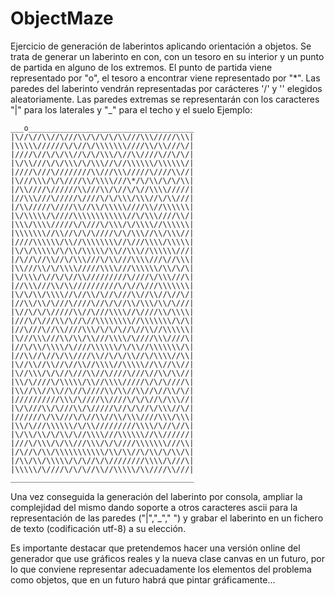 # ObjectMaze
Ejercicio de generación de laberintos aplicando orientación a objetos. 
Se trata de generar un laberinto en con, con un tesoro en su interior y un punto de partida en alguno de los extremos. 
El punto de partida viene representado por "o", el tesoro a encontrar viene representado por "*".  Las paredes del laberinto vendrán representadas por carácteres '/' y '\' elegidos aleatoriamente. Las paredes extremas se representarán con los caracteres "|" para los laterales y "_" para el techo y el suelo
Ejemplo:
```
___o_____________________________________
|\//\//\\//\///\\/\/\/\/\\///\\\/////\\\|
|\\\\\//////\/\//\/\\\\\\\////\\/\\///\/|
|////\//\/\/\\//\/\/\\\/\//\\////\//\/\/|
|\/\\///\/\/\\\/\/\\\//\//\\\\\\/\\\\\\/|
|////\///\////////\\///\\\/////\////\\//|
|\///\\\/\/\////\\/\\\\///\*/\/\\/\/\/\\|
|/\\////\//////\\///\\/\//\/\//\\\\/////|
|//\\\///\/////\////\/\/\\\/\\\//\/\\///|
|/\\/////\////\\//\\/\\\\\////\\//\\\\\\|
|\/\\\\\/\////\\\\\\\\\\\\//\/\\\////\\/|
|\\\/\\\\/////\/\///\/\\\/\/\\\\//\\\\\\|
|\\\\\\\//\\//\/\/\////\/\/\\\//\\/\\\//|
|////\\\\\\/\\//\\\\\\\\//\///\\\\/\\\\\|
|\/\/\\\\\/\/\\/\\\\\/\\//\\\//\\\\\\///|
|/\//\//\\//\/\\\///\/\\///\\\\///\//\\\|
|\\///\\/\/\\\\/////\\\\///\\\\\\/\\/\/\|
|\/\\\/\//\/\//\\/////////\////\/\\\///\|
|//\\\///\\/\\//////////\/\//\///\\\\\\\|
|\/\/\\/\\\\//\//\\/\//\///\\//\\//\//\/|
|//\\/\\/\///\////\//\/\//\\/\\\/\\/\///|
|\//\/\/\/////\\//\///\\\\//\////\\/\\\\|
|///\/\///\\/\//\//\\\\\\\\//\\\\\\\/\/\|
|//\///\//\\////\\\/\/\/\//\//\\//\\\\\\|
|\///\\\///\\/\\/\\///\\\\/\////\\\////\|
|//\/\\/\\\\/\////\\\\\\/\/\\//\\\\\\\/\|
|//\\//\//\/\\////\\//\/\/\\//\/\\\\//\\|
|\//\\//\\//\//\\//\\\\//\\\\\//\\//\\//|
|\//\\\/\/\//\///\\//\////\///\//\\/\\//|
|\\/\////\/\\\\\/\\//\\\\/////\/\/\////\|
|\\//\\//\\//\//\////\\/\\//\\//\//\\/\/|
|//////////\\\/\////\\////\/\/\//\/\\\//|
|\/\///\\/\///\\/\/////\//\/\//\/\\\//\/|
|//////\/\\///\/\//\\//\\/\\\////\\\/\\\|
|\\/\///\\\\\\/\/\\/////////\\\\/\//\//\|
|\/\\/\\/\/\\/\//\\\\///\\\\\\//\\//////|
|///\/\\\/\/\\///\\\/\/\////\\\\\\\///\\|
|/\//\/\\/\\\\\\\\\\\/\\/\\//\/\\/\/\\/\|
|/\\/\\/\\\\\/\/\//\/\////////\\\\/\///\|
|\\\\\/\////\/\/\//\\//\\\\\/\\////\\///|
_________________________________________
```
Una vez conseguida la generación del laberinto por consola, ampliar la complejidad del mismo dando soporte a otros caracteres ascii para la representación de las paredes ("|","_"," ") y grabar el laberinto en un fichero de texto (codificación utf-8) a su elección. 

Es importante destacar que pretendemos hacer una versión online del generador que use gráficos reales y la nueva clase canvas en un futuro, por lo que conviene representar adecuadamente los elementos del problema como objetos, que en un futuro habrá que pintar gráficamente...

